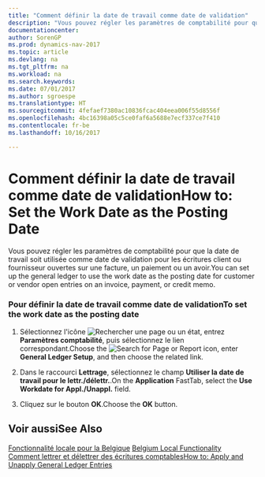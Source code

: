 ```yaml
---
title: "Comment définir la date de travail comme date de validation"
description: "Vous pouvez régler les paramètres de comptabilité pour que la date de travail soit utilisée comme date de validation pour les écritures client ou fournisseur ouvertes sur une facture, un paiement ou un avoir."
documentationcenter: 
author: SorenGP
ms.prod: dynamics-nav-2017
ms.topic: article
ms.devlang: na
ms.tgt_pltfrm: na
ms.workload: na
ms.search.keywords: 
ms.date: 07/01/2017
ms.author: sgroespe
ms.translationtype: HT
ms.sourcegitcommit: 4fefaef7380ac10836fcac404eea006f55d8556f
ms.openlocfilehash: 4bc16398a05c5ce0faf6a5688e7ecf337ce7f410
ms.contentlocale: fr-be
ms.lasthandoff: 10/16/2017

---
```

# <a name="how-to-set-the-work-date-as-the-posting-date"></a><span data-ttu-id="330d9-103">Comment définir la date de travail comme date de validation</span><span class="sxs-lookup"><span data-stu-id="330d9-103">How to: Set the Work Date as the Posting Date</span></span>
<span data-ttu-id="330d9-104">Vous pouvez régler les paramètres de comptabilité pour que la date de travail soit utilisée comme date de validation pour les écritures client ou fournisseur ouvertes sur une facture, un paiement ou un avoir.</span><span class="sxs-lookup"><span data-stu-id="330d9-104">You can set up the general ledger to use the work date as the posting date for customer or vendor open entries on an invoice, payment, or credit memo.</span></span>  
  
### <a name="to-set-the-work-date-as-the-posting-date"></a><span data-ttu-id="330d9-105">Pour définir la date de travail comme date de validation</span><span class="sxs-lookup"><span data-stu-id="330d9-105">To set the work date as the posting date</span></span>  
  
1.  <span data-ttu-id="330d9-106">Sélectionnez l'icône ![Rechercher une page ou un état](media/ui-search/search_small.png "icône Rechercher une page ou un état"), entrez **Paramètres comptabilité**, puis sélectionnez le lien correspondant.</span><span class="sxs-lookup"><span data-stu-id="330d9-106">Choose the ![Search for Page or Report](media/ui-search/search_small.png "Search for Page or Report icon") icon, enter **General Ledger Setup**, and then choose the related link.</span></span>  
  
2.  <span data-ttu-id="330d9-107">Dans le raccourci **Lettrage**, sélectionnez le champ **Utiliser la date de travail pour le lettr./délettr.**.</span><span class="sxs-lookup"><span data-stu-id="330d9-107">On the **Application** FastTab, select the **Use Workdate for Appl./Unappl.** field.</span></span>  
  
3.  <span data-ttu-id="330d9-108">Cliquez sur le bouton **OK**.</span><span class="sxs-lookup"><span data-stu-id="330d9-108">Choose the **OK** button.</span></span>  
  
## <a name="see-also"></a><span data-ttu-id="330d9-109">Voir aussi</span><span class="sxs-lookup"><span data-stu-id="330d9-109">See Also</span></span>  
 <span data-ttu-id="330d9-110">[Fonctionnalité locale pour la Belgique](belgium-local-functionality.md) </span><span class="sxs-lookup"><span data-stu-id="330d9-110">[Belgium Local Functionality](belgium-local-functionality.md) </span></span>  
 [<span data-ttu-id="330d9-111">Comment lettrer et délettrer des écritures comptables</span><span class="sxs-lookup"><span data-stu-id="330d9-111">How to: Apply and Unapply General Ledger Entries</span></span>](how-to-apply-and-unapply-general-ledger-entries.md)
